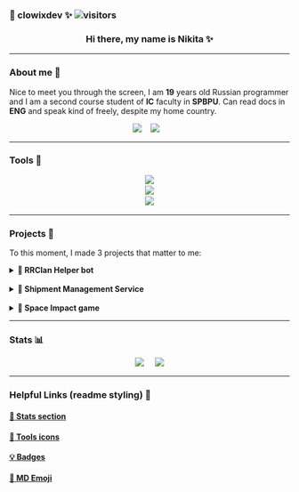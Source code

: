 ### :white_heart: clowixdev :sparkles: ![visitors](https://visitor-badge.laobi.icu/badge?page_id=clowixdev&left_color=red&right_color=black&left_text=Profile_views)

<h3 align="center"> Hi there, my name is Nikita ✨ </h3>

---

### About me :book:

Nice to meet you through the screen, I am **19** years old Russian programmer and I am a second course student of **IC** faculty in **SPBPU**. Can read docs in **ENG** and speak kind of freely, despite my home country.

<div align="center">
<a href="mailto:clowixdev@gmail.com"><img src="https://img.shields.io/badge/Gmail-333333?style=for-the-badge&logo=gmail&logoColor=red"/></a>
&nbsp;&nbsp;
<a href="https://t.me/clowixdev">
    <img src="https://img.shields.io/badge/Telegram-333333?style=for-the-badge&logo=telegram&logoColor=red"/></a>
&nbsp;&nbsp;
<!---
<a href="https://discordapp.com/users/385643363807920129/">
    <img src="https://img.shields.io/badge/Discord-333333?style=for-the-badge&logo=discord&logoColor=red"/></a>
&nbsp;&nbsp;
<a href="https://steamcommunity.com/id/clowixdev/">
    <img src="https://img.shields.io/badge/Steam-333333?style=for-the-badge&logo=steam&logoColor=red"/></a>
--->
</div>

---

### Tools :hammer:

<div align="center">
<img  src="https://skillicons.dev/icons?i=python,c,html,css,md&theme=light"/> <br>
<img src="https://skillicons.dev/icons?i=bots,flask,bootstrap,sqlite&theme=light"/> <br>
<img src="https://skillicons.dev/icons?i=git,linux,arch,bash&theme=light"/>
</div>

---

### Projects :shell:

To this moment, I made 3 projects that matter to me:

<details> 
<summary><h4 style="display: inline;">&#127756; RRClan Helper bot</h4></summary>

<h5 style="display: inline;">About project&nbsp;&nbsp;&nbsp;</h5><a href="https://github.com/clowixdev/samus_bot">&#128279; repo (private)</a><br>

**Rush Royale Clan Helper (RRCH bot &#129302;)** is created to help clan leaders and officers in communication with clan members. Using this bot, you can create **message templates&#128211;** and send them as you need to all clan members. Also, you can **mention &#128226;** everyone in your Telegram chat with only one command, or you can mention specific player **groups &#128101;** (who can clear fraction fields in **Dragon Event &#128009;**). All this information is stored in clan member's **profile &#129706;** where you can find any desired information.

<div align="center">
<img src="./images/RRCH1.jpg" style="width: 300px; height: 185px; margin-right: 20px; border: 6px outset #A4A4A4; border-radius: 10px;">
<img src="./images/RRCH2.jpg" style="width: 300px; height: 185px; border: 6px outset #A4A4A4; border-radius: 10px;">
</div>

<div align="center">
<img src="./images/RRCH3.jpg" style="width: 300px; margin-top: 10px; margin-bottom: 10px; margin-right: 20px; border: 6px outset #A4A4A4; border-radius: 10px;">
<img src="./images/RRCH4.jpg" style="width: 300px; margin-top: 10px; margin-bottom: 18px; border: 6px outset #A4A4A4; border-radius: 10px;">
</div>

<div align="center">
<img src="./images/RRCH5.jpg" style="width: 300px; height: 185px; margin-right: 20px; border: 6px outset #A4A4A4; border-radius: 10px;">
<img src="./images/RRCH6.jpg" style="width: 300px; margin-bottom: 5px; border: 6px outset #A4A4A4; border-radius: 10px;">
</div>

</details><br>

<details> 
<summary><h4 style="display: inline;">&#127754; Shipment Management Service</h4></summary>

<h5 style="display: inline;">About project&nbsp;&nbsp;&nbsp;</h5><a href="https://github.com/clowixdev/sms">&#128279; repo (public)</a><br>

**Shipment management system (SMS &#128666;)** is a service that is created to help drivers exclude **paper documents &#128203;** which can be damaged or lost. Manager create shipment in service, **QR-code &#128242;** is being sent to driver and this QR-code contains all needed information and documents in **secured &#128272;** digital format. After shipment is received by endpoint, they can **"Accept shipment &#128260;"** and change shipment status to **"Delivered &#9989;".**

<div align="center">
<img src="./images/sms1.jpg" style="width: 300px; margin-right: 20px; border: 6px outset #A4A4A4; border-radius: 10px;">
<img src="./images/sms2.jpg" style="width: 300px; height: 185px; border: 6px outset #A4A4A4; border-radius: 10px;">
</div>

<div align="center">
<img src="./images/sms3.jpg" style="width: 300px; margin-right: 20px; border: 6px outset #A4A4A4; border-radius: 10px;">
<img src="./images/sms4.jpg" style="width: 300px; height: 185px; border: 6px outset #A4A4A4; border-radius: 10px;">
</div>

</details><br>

<details> 
<summary><h4 style="display: inline;">&#127747; Space Impact game</h4></summary>

<h5 style="display: inline;">About project&nbsp;&nbsp;&nbsp;</h5><a href="https://github.com/clowixdev/ds_coursework">&#128279; repo (public)</a><br>

This is a copy of old mobile game **Space Impact &#128126;** with our own ideas for some game mechanics. All the development was conducted in **C &#10024;** language with **OpenGL &#127754;**, especially using **freeglut** &#128065;. To load textures, we used **STB_IMAGE** &#9999; library that we found in the Ithernet.

<div align="center">
<img src="./images/space_impact1.jpg" style="width: 300px; margin-right: 20px; border: 6px outset #A4A4A4; border-radius: 10px;">
<img src="./images/space_impact2.jpg" style="width: 300px; border: 6px outset #A4A4A4; border-radius: 10px;">
</div>

<div align="center">
<img src="./images/space_impact3.jpg" style="width: 300px; margin-right: 20px; border: 6px outset #A4A4A4; border-radius: 10px;">
<img src="./images/space_impact4.jpg" style="width: 300px; border: 6px outset #A4A4A4; border-radius: 10px;">
</div>

</details>

---

### Stats :bar_chart:

<div align="center">
<img src="https://github-readme-stats.vercel.app/api?username=clowixdev&count_private=true&theme=monokai&border_radius=10&rank_icon=github&show_icons=true&hide=issues,contribs&show=reviews">&nbsp;&nbsp;&nbsp;&nbsp; 
<img src="https://github-readme-stats.vercel.app/api/top-langs/?username=clowixdev&layout=compact&count_private=true&show_icons=true&theme=monokai&rank_icon=github&border_radius=10">
</div>

---

<!---

### Pinned :stars:

<div align="center">

[![Readme Card](https://github-readme-stats.vercel.app/api/pin/?username=clowixdev&repo=samus_bot&show_owner=true&theme=monokai&description_lines_count=2)](https://github.com/clowixdev/samus_bot)&nbsp;&nbsp;&nbsp;&nbsp;&nbsp;&nbsp;[![Readme Card](https://github-readme-stats.vercel.app/api/pin/?username=clowixdev&repo=ds_coursework&show_owner=true&theme=monokai&description_lines_count=2)](https://github.com/clowixdev/ds_coursework)

</div>

<div align="center">

[![Readme Card](https://github-readme-stats.vercel.app/api/pin/?username=clowixdev&repo=os_pintOS&show_owner=true&theme=monokai&description_lines_count=2)](https://github.com/clowixdev/os_pintOS)&nbsp;&nbsp;&nbsp;&nbsp;&nbsp;&nbsp;[![Readme Card](https://github-readme-stats.vercel.app/api/pin/?username=clowixdev&repo=sms&show_owner=true&theme=monokai&description_lines_count=2)](https://github.com/clowixdev/sms)

</div>

<div align="center">

[![Readme Card](https://github-readme-stats.vercel.app/api/pin/?username=clowixdev&repo=oib_lab6&show_owner=true&theme=monokai&description_lines_count=2)](https://github.com/clowixdev/oib_lab6)&nbsp;&nbsp;&nbsp;&nbsp;&nbsp;&nbsp;[![Readme Card](https://github-readme-stats.vercel.app/api/pin/?username=clowixdev&repo=CLbspwm_build&show_owner=true&theme=monokai&description_lines_count=2)](https://github.com/clowixdev/CLbspwm_build)

</div>

---

--->

### Helpful Links (readme styling) :city_sunset:

#### [:cactus: Stats section](https://github.com/anuraghazra/github-readme-stats)
#### [:panda_face: Tools icons](https://github.com/tandpfun/skill-icons)
#### [:bulb: Badges](https://github.com/antistereotip/Badges-for-GitHub)
#### [:gem: MD Emoji](https://github.com/markdown-templates/markdown-emojis)
